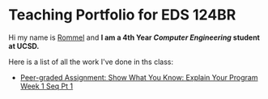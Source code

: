 # Teaching Portfolio for EDS 124BR

Hi my name is <ins> Rommel</ins> and **I am a 4th Year _Computer Engineering_ student at UCSD.**

Here is a list of all the work I've done in ths class:

- [Peer-graded Assignment: Show What You Know: Explain Your Program Week 1 Seq Pt 1](https://youtu.be/XS5PVSVuHzE)
